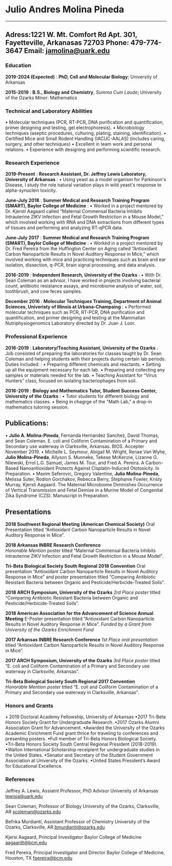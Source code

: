 # Julio Andres Molina Pineda 
------
Adress:1221 W. Mt. Comfort Rd Apt. 301, Fayetteville, Arkanasas 72703 
Phone: 479-774-3647
Email: jamolina@uark.edu 
----

### Education 


**2019-2024 (Expected)**
:   **PhD, Cell and Molecular Biology**; University of Arkansas 

**2015-2019** 
: **B.S., Biology and Chemistry**, *Summa Cum Laude*; University of the Ozarks 
Minor: Mathematics 

### Technical and Laboratory Abilities 
•	Molecular techniques (PCR, RT-PCR, DNA purification and quantification, primer designing and testing, gel electrophoresis).
•	Microbiology techniques (aseptic procedures, culturing, plating, staining, identification). 
•	Certified Mice and Small Rodent Handling (IACUC-AALAS) (includes caring, surgery, and other techniques)
•	Excellent in team work and personal relations.
•	Experience with designing and performing scientific research.

### Research Experience 
 **2019-Present**
 : **Research Assistant, Dr. Jeffrey Lewis Laboratory, University of Arkansas**
   : • Using yeast as a model organism for Parkinson's Disease, I study the role natural variation plays in wild yeast's response to alpha-synuclein toxicity. 
   
 **June-July 2018**
: **Summer Medical and Research Training Program (SMART), Baylor College of Medicine** 
  : •	Worked in a project mentored by Dr. Kjersti Aagaard called “Maternal Commensal Bacteria Inhibits Intrauterine ZIKV Infection and Fetal Growth Restriction in a Mouse Model,” which involved working with RNA and DNA extractions from different types of tissues and performing and analyzing RT-qPCR data.  
  
 **June-July 2017**
: **Summer Medical and Research Training Program (SMART), Baylor College of Medicine** 
  : •	Worked in a project mentored by Dr. Fred Pereira from the Huffington Center on Aging called “Antioxidant Carbon Nanoparticle Results in Novel Auditory Response in Mice,” which involved working with mice and practicing techniques such as brain and ear isolation, dissection, q-PCR, brain signal processing, and data analysis. 
  
**2016-2019**
: **Independent Research, University of the Ozarks** 
  : •	With Dr. Sean Coleman as an advisor, I have worked in projects involving bacterial count, antibiotic resistance assays, and microbiome analysis of water, soil, toothbrush, and cow feces samples. 
  
**December 2016**
: **Molecular Techniques Training, Department of Animal Sciences, Univeristy of Illinois at Urbana-Champaing** 
  : •	Performed molecular techniques such as PCR, RT-PCR, DNA purification and quantification, and primer designing and testing at the Mammalian Nutriphysiogenomics Laboratory directed by Dr. Juan J. Loor. 

### Professional Experience 

**2016-2019**
: **Laboratory/Teaching Assistant, University of the Ozarks** 
  : Job consisted of preparing the laboratories for classes taught by Dr. Sean Coleman and helping students with their projects during certain lab periods. Duties included:
    : •	Preparing different chemicals and reactants.
      •	Setting up all the equipment necessary for each lab.
      •	Preparing and collecting any samples or materials needed for the lab.
      •	Teaching Assistant for “Virus Hunters” class, focused on isolating bacteriophages from soil. 
      
**2016-2019**
: **Biology and Mathematics Tutor, Student Success Center, University of the Ozarks** 
  : •	Tutor students for different biology and mathematics classes. 
    •	Being in chagrge of the "Math Lab," a drop-in mathematics tutoring session. 
    
    
## Publications: 
•	**Julio A. Molina-Pineda**, Fernanda Hernandez Sanchez, David Thomas, and Sean Coleman. E. coli and Coliform Contamination of a Primary and Secondary use waterway in Clarksville, Arkansas. BIOS. Accepter November 2019. 
•	Michelle L. Seymour, Abigail M. Wright, Renae Van Wyhe, **Julio Molina-Pineda**, Allyson S. Munneke, Tekese McKenzie, Lizanne G. Nilewski, Errol L.G. Samuel, James M. Tour, and Fred A. Pereira.  A Carbon-Based Nanoantioxidant Protects Against Cisplatin-Induced Ototoxicity.  In Preparation.
•	Maxim Seferovic, Gregory Valentine, **Julio Molina-Pineda**, Melissa Suter, Rodion Gorchakov, Rebecca Berry, Stephanie Fowler, Kristy Murray, Kjersti Aagaard. The Maternal Microbiome Diminishes Occurrence of Vertical Transmission and Fetal Demise in a Murine Model of Congenital Zika Syndrome (CZS). Manuscript in Preparation. 

## Presentations 
**2018 Southwest Regional Meeting (American Chemical Society)**			                     Oral Presentation titled “Antioxidant Carbon Nanoparticle Results in Novel Auditory Response in Mice”.

**2018 Arkansas INBRE Research Conference**						
*Honorable Mention* poster titled “Maternal Commensal Bacteria Inhibits Intrauterine ZIKV Infection and Fetal Growth Restriction in a Mouse Model”.

**Tri-Beta Biological Society South Regional 2018 Convention**
Oral presentation “Antioxidant Carbon Nanoparticle Results in Novel Auditory Response in Mice” and poster presentation titled “Comparing Antibiotic Resistant Bacteria between Organic and Pesticide/Herbicide-Treated Soils”.

**2018 ARCH Symposium, University of the Ozarks**
*2rd Place poster* titled “Comparing Antibiotic Resistant Bacteria between Organic and Pesticide/Herbicide-Treated Soils”.

**2018 American Association for the Advancement of Science Annual Meeting**
E-Poster presentation titled “Antioxidant Carbon Nanoparticle Results in Novel Auditory Response in Mice”. *Funded by a Grant from University of the Ozarks Enrichment Fund*

**2017 Arkansas INBRE Research Conference**
*1st Place oral presentation* titled “Antioxidant Carbon Nanoparticle Results in Novel Auditory Response in Mice”.

**2017 ARCH Symposium, University of the Ozarks**
*3rd Place poster* titled “E. coli and Coliform Contamination of a Primary and Secondary use waterway in Clarksville, Arkansas”.

**Tri-Beta Biological Society South Regional 2017 Convention**					
*Honorable Mention poster* titled “E. coli and Coliform Contamination of a Primary and Secondary use waterway in Clarksville, Arkansas”.

### Honors and Grants 

• 2019 Doctoral Academy Fellowship, University of Arkansas 
•2017 Tri-Beta Honors Society Grant for Undergraduate Research.
•2017 Ozarks Alumni Association Grant for Advancement. 
•Awarded the University of the Ozarks Academic Enrichment Fund grant thrice for traveling to conferences and presenting posters.
•Full member of Tri-Beta Honors Biological Society.
•Tri-Beta Honors Society South Central Regional President (2018-2019). 
•Walton International Scholarship receipient for undergraduate studies in the United States.
•Senator and Secretary of the Student Government Association at University of the Ozarks. 
•United States President’s Award for Educational Excellence. 

### References 
Jeffrey A. Lewis, Assiatnt Professor, PhD Advisor
University of Arkansas
<lewisja@uark.edu>

Sean Coleman, Professor of Biology 
University of the Ozarks, Clarksville, AR
<scoleman@ozarks.edu>

Befrika Murdianti, Assistant Professor of Chemistry 
University of the Ozarks, Clarksville, AR 
<bmurdianti@ozarks.edu>

Kjersi Aagaard, Principal Investigator 
Baylor College of Medicine 
<aagaardt@bcm.edu>

Fred Pereira, Principal Investigator and Director 
Baylor College of Medicine, Houston, TX
<fpereira@bcm.edu> 